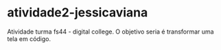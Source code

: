 # atividade2-jessicaviana
Atividade turma fs44 - digital college. O objetivo seria é transformar uma tela em código.
